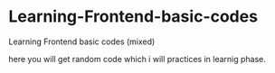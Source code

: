 # Learning-Frontend-basic-codes
Learning Frontend basic codes (mixed)


here you will get random code which i will practices in learnig phase.